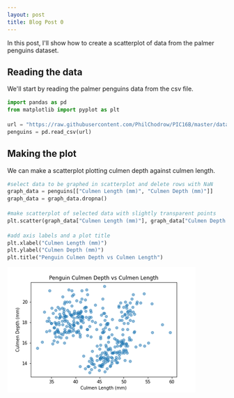```yaml
---
layout: post
title: Blog Post 0
---
```

In this post, I'll show how to create a scatterplot of data from the palmer penguins dataset.
## Reading the data
We'll start by reading the palmer penguins data from the csv file.
```python
import pandas as pd
from matplotlib import pyplot as plt

url = "https://raw.githubusercontent.com/PhilChodrow/PIC16B/master/datasets/palmer_penguins.csv"
penguins = pd.read_csv(url)
```
## Making the plot
We can make a scatterplot plotting culmen depth against culmen length.
```python
#select data to be graphed in scatterplot and delete rows with NaN
graph_data = penguins[["Culmen Length (mm)", "Culmen Depth (mm)"]]
graph_data = graph_data.dropna()

#make scatterplot of selected data with slightly transparent points
plt.scatter(graph_data["Culmen Length (mm)"], graph_data["Culmen Depth (mm)"], alpha = 0.5)

#add axis labels and a plot title
plt.xlabel("Culmen Length (mm)")
plt.ylabel("Culmen Depth (mm)")
plt.title("Penguin Culmen Depth vs Culmen Length")
```

![graph](/images/blog_post_0.png)